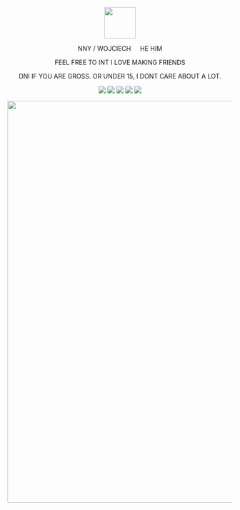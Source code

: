 <p align="center"> <img src="https://i.imgur.com/vBBKLLR.png"   
     height=70"/>
<p align="center"> NNY / WOJCIECH⠀⠀HE HIM
<p align="center"> FEEL FREE TO INT I LOVE MAKING FRIENDS
<p align="center"> DNI IF YOU ARE GROSS. OR UNDER 15, I DONT CARE ABOUT A LOT.
<p align="center"> <img src="https://i.imgur.com/T1mHNKS.gif"/> <img src="https://i.imgur.com/LXumE02.gif"/> <img src="https://i.imgur.com/qYerkYJ.gif"/> <img src="https://i.imgur.com/oG6Yx7z.png"/> <img src="https://i.imgur.com/5rDn7iG.gif"/>
<p align="center"> <img src="https://i.imgur.com/217Khx4.png"   
     width=900"/>

